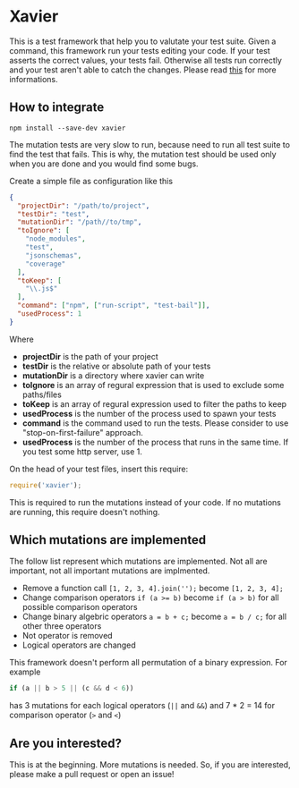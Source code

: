 # Xavier

This is a test framework that help you to valutate your test suite.
Given a command, this framework run your tests editing your code.
If your test asserts the correct values, your tests fail.
Otherwise all tests run correctly and your test aren't able to catch the changes.
Please read [this](http://en.wikipedia.org/wiki/Mutation_testing) for more informations.


## How to integrate
```
npm install --save-dev xavier
```

The mutation tests are very slow to run, because need to run all test suite to find the test that fails.
This is why, the mutation test should be used only when you are done and you would find some bugs.

Create a simple file as configuration like this
```json
{
  "projectDir": "/path/to/project",
  "testDir": "test",
  "mutationDir": "/path//to/tmp",
  "toIgnore": [
    "node_modules",
    "test",
    "jsonschemas",
    "coverage"
  ],
  "toKeep": [
    "\\.js$"
  ],
  "command": ["npm", ["run-script", "test-bail"]],
  "usedProcess": 1
}

```
Where
* __projectDir__ is the path of your project
* __testDir__ is the relative or absolute path of your tests
* __mutationDir__ is a directory where xavier can write
* __toIgnore__ is an array of regural expression that is used to exclude some paths/files
* __toKeep__ is an array of regural expression used to filter the paths to keep
* __usedProcess__ is the number of the process used to spawn your tests
* __command__ is the command used to run the tests. Please consider to use "stop-on-first-failure" approach.
* __usedProcess__ is the number of the process that runs in the same time. If you test some http server, use 1.

On the head of your test files, insert this require:
```javascript
require('xavier');
```
This is required to run the mutations instead of your code.
If no mutations are running, this require doesn't nothing.


## Which mutations are implemented

The follow list represent which mutations are implemented. Not all are important, not all important mutations are implmented.

* Remove a function call `[1, 2, 3, 4].join('');` become `[1, 2, 3, 4];`
* Change comparison operators `if (a >= b)` become `if (a > b)` for all possible comparison operators
* Change binary algebric operators `a = b + c;` become `a = b / c;` for all other three operators
* Not operator is removed
* Logical operators are changed

This framework doesn't perform all permutation of a binary expression. For example
```javascript
if (a || b > 5 || (c && d < 6))
```
has 3 mutations for each logical operators (`||` and `&&`) and 7 * 2 = 14 for comparison operator (`>` and `<`)


## Are you interested?
This is at the beginning.
More mutations is needed.
So, if you are interested, please make a pull request or open an issue!
